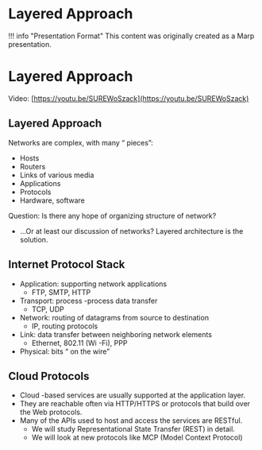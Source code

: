 # Layered Approach

!!! info "Presentation Format"
    This content was originally created as a Marp presentation.

<div class="slide-content" id="slide-1">

# Layered Approach

Video: [https://youtu.be/SUREWoSzack](https://youtu.be/SUREWoSzack)

</div>
<div class="slide-content" id="slide-2">

## Layered Approach
Networks are complex, with many “ pieces”:
- Hosts
- Routers
- Links of various media
- Applications
- Protocols
- Hardware, software 

Question: Is there any hope of organizing structure of
network?
- …Or at least our discussion of networks?
Layered architecture is the solution.

</div>
<div class="slide-content" id="slide-3">

## Internet Protocol Stack

- Application: supporting network applications
  - FTP, SMTP, HTTP
- Transport: process -process data transfer
  - TCP, UDP
- Network: routing of datagrams from source to destination
  - IP, routing protocols
- Link: data transfer between neighboring network elements
  - Ethernet, 802.11 (Wi -Fi), PPP
- Physical: bits “ on the wire”

</div>
<div class="slide-content" id="slide-4">

## Cloud Protocols
- Cloud -based services are usually supported at the application layer.
- They are reachable often via HTTP/HTTPS or protocols that build over the Web protocols. 
- Many of the APIs used to host and access the services are RESTful.
    - We will study Representational State Transfer (REST) in detail.
    - We will look at new protocols like MCP (Model Context Protocol)

</div>
